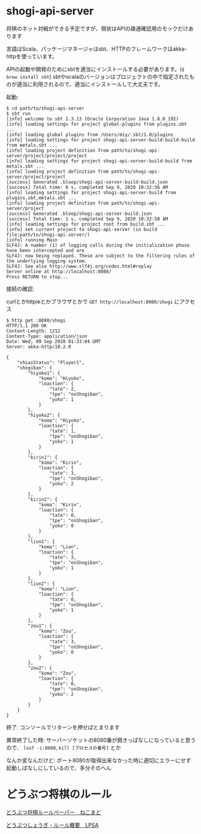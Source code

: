 # shogi-api-server

将棋のネット対戦ができる予定ですが、現状はAPIの疎通確認用のモックだけあります

言語はScala、パッケージマネージャはsbt、HTTPのフレームワークはakka-httpを使っています。

APIの起動や開発のためにsbtを適当にインストールする必要があります。(`$ brew install sbt`)
sbtやscalaのバージョンはプロジェクトの中で指定されたものが適当に利用されるので、適当にインストールして大丈夫です。

起動: 

```
$ cd path/to/shogi-api-server
$ sbt run
[info] welcome to sbt 1.3.13 (Oracle Corporation Java 1.8.0_192)
[info] loading settings for project global-plugins from plugins.sbt ...
[info] loading global plugins from /Users/miy/.sbt/1.0/plugins
[info] loading settings for project shogi-api-server-build-build-build from metals.sbt ...
[info] loading project definition from path/to/shogi-api-server/project/project/project
[info] loading settings for project shogi-api-server-build-build from metals.sbt ...
[info] loading project definition from path/to/shogi-api-server/project/project
[success] Generated .bloop/shogi-api-server-build-build.json
[success] Total time: 0 s, completed Sep 9, 2020 10:32:56 AM
[info] loading settings for project shogi-api-server-build from plugins.sbt,metals.sbt ...
[info] loading project definition from path/to/shogi-api-server/project
[success] Generated .bloop/shogi-api-server-build.json
[success] Total time: 1 s, completed Sep 9, 2020 10:32:58 AM
[info] loading settings for project root from build.sbt ...
[info] set current project to shogi-api-server (in build file:path/to/shogi-api-server/)
[info] running Main 
SLF4J: A number (1) of logging calls during the initialization phase have been intercepted and are
SLF4J: now being replayed. These are subject to the filtering rules of the underlying logging system.
SLF4J: See also http://www.slf4j.org/codes.html#replay
Server online at http://localhost:8080/
Press RETURN to stop...

```

接続の確認:

curlとかhttpieとかブラウザとかで `GET http://localhost:8080/shogi` にアクセス

```
$ http get :8080/shogi
HTTP/1.1 200 OK
Content-Length: 1212
Content-Type: application/json
Date: Wed, 09 Sep 2020 01:33:04 GMT
Server: akka-http/10.2.0

{
    "shiaiStatus": "Player1",
    "shogiban": {
        "hiyoko1": {
            "koma": "Hiyoko",
            "loaction": {
                "tate": 2,
                "tpe": "onShogiban",
                "yoko": 1
            }
        },
        "hiyoko2": {
            "koma": "Hiyoko",
            "loaction": {
                "tate": 1,
                "tpe": "onShogiban",
                "yoko": 1
            }
        },
        "kirin1": {
            "koma": "Kirin",
            "loaction": {
                "tate": 3,
                "tpe": "onShogiban",
                "yoko": 2
            }
        },
        "kirin2": {
            "koma": "Kirin",
            "loaction": {
                "tate": 0,
                "tpe": "onShogiban",
                "yoko": 0
            }
        },
        "lion1": {
            "koma": "Lion",
            "loaction": {
                "tate": 3,
                "tpe": "onShogiban",
                "yoko": 1
            }
        },
        "lion2": {
            "koma": "Lion",
            "loaction": {
                "tate": 0,
                "tpe": "onShogiban",
                "yoko": 1
            }
        },
        "zou1": {
            "koma": "Zou",
            "loaction": {
                "tate": 3,
                "tpe": "onShogiban",
                "yoko": 0
            }
        },
        "zou2": {
            "koma": "Zou",
            "loaction": {
                "tate": 0,
                "tpe": "onShogiban",
                "yoko": 2
            }
        }
    }
}
```


終了: コンソールでリターンを押せばとまります

異常終了した時: サーバーソケットの8080番が開きっぱなしになっていると思うので、 `lsof -i:8080`, `kill [プロセスの番号]` とか

なんか変なんだけど: ポート8080が取得出来なかった時に適切にエラーにせず起動しぱなしにしているので、多分そのへん

# どうぶつ将棋のルール

[どうぶつ将棋ルールペーパー　ねこまど](http://nekomado.heteml.jp/nekomado/data/dobutsushogi_rule/jp.pdf?PHPSESSID=e5e082ce0042a00c4b659928c8b2220b)

[どうぶつしょうぎ・ルール概要　LPSA](http://joshi-shogi.com/5965/)